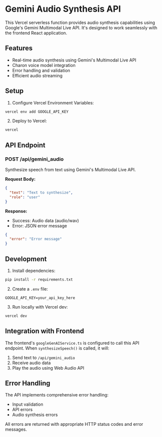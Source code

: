 # Gemini Audio Synthesis API

This Vercel serverless function provides audio synthesis capabilities using Google's Gemini Multimodal Live API. It's designed to work seamlessly with the frontend React application.

## Features

- Real-time audio synthesis using Gemini's Multimodal Live API
- Charon voice model integration
- Error handling and validation
- Efficient audio streaming

## Setup

1. Configure Vercel Environment Variables:
```bash
vercel env add GOOGLE_API_KEY
```

2. Deploy to Vercel:
```bash
vercel
```

## API Endpoint

### POST /api/gemini_audio

Synthesize speech from text using Gemini's Multimodal Live API.

**Request Body:**
```json
{
  "text": "Text to synthesize",
  "role": "user"
}
```

**Response:**
- Success: Audio data (audio/wav)
- Error: JSON error message
```json
{
  "error": "Error message"
}
```

## Development

1. Install dependencies:
```bash
pip install -r requirements.txt
```

2. Create a `.env` file:
```env
GOOGLE_API_KEY=your_api_key_here
```

3. Run locally with Vercel dev:
```bash
vercel dev
```

## Integration with Frontend

The frontend's `googleGenAIService.ts` is configured to call this API endpoint. When `synthesizeSpeech()` is called, it will:

1. Send text to `/api/gemini_audio`
2. Receive audio data
3. Play the audio using Web Audio API

## Error Handling

The API implements comprehensive error handling:
- Input validation
- API errors
- Audio synthesis errors

All errors are returned with appropriate HTTP status codes and error messages.

